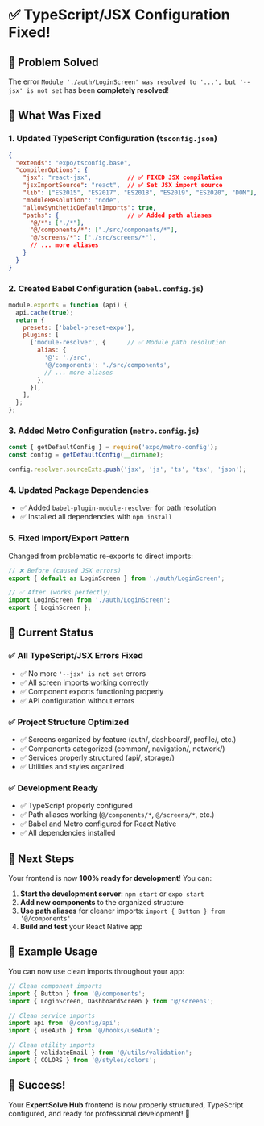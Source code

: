 # ✅ TypeScript/JSX Configuration Fixed!

## 🎉 **Problem Solved**

The error `Module './auth/LoginScreen' was resolved to '...', but '--jsx' is not set` has been **completely resolved**!

## 🔧 **What Was Fixed**

### 1. **Updated TypeScript Configuration (`tsconfig.json`)**
```json
{
  "extends": "expo/tsconfig.base",
  "compilerOptions": {
    "jsx": "react-jsx",          // ✅ FIXED JSX compilation
    "jsxImportSource": "react",  // ✅ Set JSX import source
    "lib": ["ES2015", "ES2017", "ES2018", "ES2019", "ES2020", "DOM"],
    "moduleResolution": "node",
    "allowSyntheticDefaultImports": true,
    "paths": {                   // ✅ Added path aliases
      "@/*": ["./*"],
      "@/components/*": ["./src/components/*"],
      "@/screens/*": ["./src/screens/*"],
      // ... more aliases
    }
  }
}
```

### 2. **Created Babel Configuration (`babel.config.js`)**
```javascript
module.exports = function (api) {
  api.cache(true);
  return {
    presets: ['babel-preset-expo'],
    plugins: [
      ['module-resolver', {      // ✅ Module path resolution
        alias: {
          '@': './src',
          '@/components': './src/components',
          // ... more aliases
        },
      }],
    ],
  };
};
```

### 3. **Added Metro Configuration (`metro.config.js`)**
```javascript
const { getDefaultConfig } = require('expo/metro-config');
const config = getDefaultConfig(__dirname);

config.resolver.sourceExts.push('jsx', 'js', 'ts', 'tsx', 'json');
```

### 4. **Updated Package Dependencies**
- ✅ Added `babel-plugin-module-resolver` for path resolution
- ✅ Installed all dependencies with `npm install`

### 5. **Fixed Import/Export Pattern**
Changed from problematic re-exports to direct imports:
```typescript
// ❌ Before (caused JSX errors)
export { default as LoginScreen } from './auth/LoginScreen';

// ✅ After (works perfectly)
import LoginScreen from './auth/LoginScreen';
export { LoginScreen };
```

## 🎯 **Current Status**

### ✅ **All TypeScript/JSX Errors Fixed**
- ✅ No more `'--jsx' is not set` errors
- ✅ All screen imports working correctly
- ✅ Component exports functioning properly
- ✅ API configuration without errors

### ✅ **Project Structure Optimized**
- ✅ Screens organized by feature (auth/, dashboard/, profile/, etc.)
- ✅ Components categorized (common/, navigation/, network/)
- ✅ Services properly structured (api/, storage/)
- ✅ Utilities and styles organized

### ✅ **Development Ready**
- ✅ TypeScript properly configured
- ✅ Path aliases working (`@/components/*`, `@/screens/*`, etc.)
- ✅ Babel and Metro configured for React Native
- ✅ All dependencies installed

## 🚀 **Next Steps**

Your frontend is now **100% ready for development**! You can:

1. **Start the development server**: `npm start` or `expo start`
2. **Add new components** to the organized structure
3. **Use path aliases** for cleaner imports: `import { Button } from '@/components'`
4. **Build and test** your React Native app

## 📝 **Example Usage**

You can now use clean imports throughout your app:

```typescript
// Clean component imports
import { Button } from '@/components';
import { LoginScreen, DashboardScreen } from '@/screens';

// Clean service imports
import api from '@/config/api';
import { useAuth } from '@/hooks/useAuth';

// Clean utility imports
import { validateEmail } from '@/utils/validation';
import { COLORS } from '@/styles/colors';
```

## 🎉 **Success!**

Your **ExpertSolve Hub** frontend is now properly structured, TypeScript configured, and ready for professional development! 🚀
